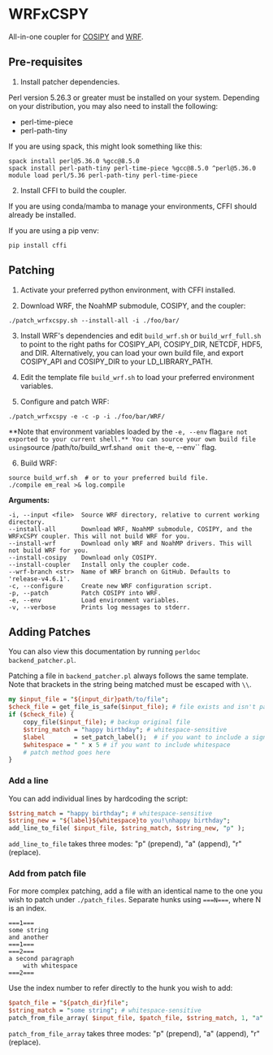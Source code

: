 # WRFxCSPY

All-in-one coupler for [COSIPY](https://cosipy.readthedocs.io) and [WRF](https://github.com/wrf-model/WRF).

## Pre-requisites

1. Install patcher dependencies.

Perl version 5.26.3 or greater must be installed on your system.
Depending on your distribution, you may also need to install the following:

* perl-time-piece
* perl-path-tiny

If you are using spack, this might look something like this:

```console
spack install perl@5.36.0 %gcc@8.5.0
spack install perl-path-tiny perl-time-piece %gcc@8.5.0 ^perl@5.36.0
module load perl/5.36 perl-path-tiny perl-time-piece
```

2. Install CFFI to build the coupler.

If you are using conda/mamba to manage your environments, CFFI should already be installed.

If you are using a pip venv:
```console
pip install cffi
```

## Patching

1. Activate your preferred python environment, with CFFI installed.

2. Download WRF, the NoahMP submodule, COSIPY, and the coupler:
```console
./patch_wrfxcspy.sh --install-all -i ./foo/bar/
```

3. Install WRF's dependencies and edit ``build_wrf.sh`` or ``build_wrf_full.sh`` to point to the right paths for COSIPY_API, COSIPY_DIR, NETCDF, HDF5, and DIR.
Alternatively, you can load your own build file, and export COSIPY_API and COSIPY_DIR to your LD_LIBRARY_PATH.

4. Edit the template file ``build_wrf.sh`` to load your preferred environment variables.

5. Configure and patch WRF:
```console
./patch_wrfxcspy -e -c -p -i ./foo/bar/WRF/
```

**Note that environment variables loaded by the ``-e, --env`` flag`` are not exported to your current shell.**
You can source your own build file using ``source /path/to/build_wrf.sh`` and omit the ``-e, --env`` flag.

6. Build WRF: 

```console
source build_wrf.sh  # or to your preferred build file.
./compile em_real >& log.compile
```

**Arguments:**

```properties
-i, --input <file>  Source WRF directory, relative to current working directory.
--install-all       Download WRF, NoahMP submodule, COSIPY, and the WRFxCSPY coupler. This will not build WRF for you.
--install-wrf       Download only WRF and NoahMP drivers. This will not build WRF for you.
--install-cosipy    Download only COSIPY.
--install-coupler   Install only the coupler code.
--wrf-branch <str>  Name of WRF branch on GitHub. Defaults to 'release-v4.6.1'.
-c, --configure     Create new WRF configuration script.
-p, --patch         Patch COSIPY into WRF.
-e, --env           Load environment variables.
-v, --verbose       Prints log messages to stderr.
```

## Adding Patches

You can also view this documentation by running ``perldoc backend_patcher.pl``.

Patching a file in ``backend_patcher.pl`` always follows the same template.
Note that brackets in the string being matched must be escaped with ``\\``.

```perl
my $input_file = "${input_dir}path/to/file";
$check_file = get_file_is_safe($input_file); # file exists and isn't patched
if ($check_file) {
    copy_file($input_file); # backup original file
    $string_match = "happy birthday"; # whitespace-sensitive
    $label        = set_patch_label();  # if you want to include a signature
    $whitespace = " " x 5 # if you want to include whitespace
    # patch method goes here
}
```

### Add a line

You can add individual lines by hardcoding the script:

```perl
$string_match = "happy birthday"; # whitespace-sensitive
$string_new = "${label}${whitespace}to you!\nhappy birthday";
add_line_to_file( $input_file, $string_match, $string_new, "p" );
```
``add_line_to_file`` takes three modes: "p" (prepend), "a" (append), "r" (replace).

### Add from patch file

For more complex patching, add a file with an identical name to the one you wish to patch under ``./patch_files``.
Separate hunks using ``===N===``, where N is an index.

```
===1===
some string
and another
===1===
===2===
a second paragraph
    with whitespace
===2===
```

Use the index number to refer directly to the hunk you wish to add:

```perl
$patch_file = "${patch_dir}file";
$string_match = "some string"; # whitespace-sensitive
patch_from_file_array( $input_file, $patch_file, $string_match, 1, "a" );
```

``patch_from_file_array`` takes three modes: "p" (prepend), "a" (append), "r" (replace).
